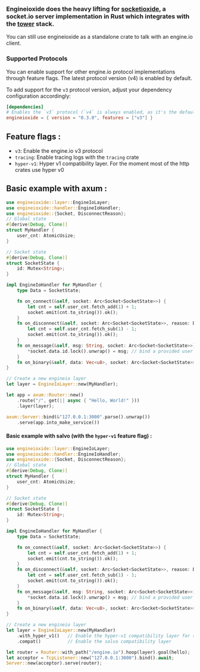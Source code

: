 ### Engineioxide does the heavy lifting for [socketioxide](https://docs.rs/socketioxide/latest/socketioxide/), a socket.io server implementation in Rust which integrates with the [tower](https://docs.rs/tower/latest/tower/) stack.

You can still use engineioxide as a standalone crate to talk with an engine.io client.

### Supported Protocols
You can enable support for other engine.io protocol implementations through feature flags. 
The latest protocol version (v4) is enabled by default. 

To add support for the `v3` protocol version, adjust your dependency configuration accordingly:

```toml
[dependencies]
# Enables the `v3` protocol (`v4` is always enabled, as it's the default).
engineioxide = { version = "0.3.0", features = ["v3"] }
```

## Feature flags : 
* `v3`: Enable the engine.io v3 protocol
* `tracing`: Enable tracing logs with the `tracing` crate
* `hyper-v1`: Hyper v1 compatibility layer. For the moment most of the http crates use hyper v0

## Basic example with axum :
```rust
use engineioxide::layer::EngineIoLayer;
use engineioxide::handler::EngineIoHandler;
use engineioxide::{Socket, DisconnectReason};
// Global state
#[derive(Debug, Clone)]
struct MyHandler {
    user_cnt: AtomicUsize;
}

// Socket state
#[derive(Debug, Clone)]
struct SocketState {
    id: Mutex<String>;
}

impl EngineIoHandler for MyHandler {
    type Data = SocketState;

    fn on_connect(&self, socket: Arc<Socket<SocketState>>) { 
        let cnt = self.user_cnt.fetch_add(1) + 1;
        socket.emit(cnt.to_string()).ok();
    }
    fn on_disconnect(&self, socket: Arc<Socket<SocketState>>, reason: DisconnectReason) { 
        let cnt = self.user_cnt.fetch_sub(1) - 1;
        socket.emit(cnt.to_string()).ok();
    }
    fn on_message(&self, msg: String, socket: Arc<Socket<SocketState>>) { 
        *socket.data.id.lock().unwrap() = msg; // bind a provided user id to a socket
    }
    fn on_binary(&self, data: Vec<u8>, socket: Arc<Socket<SocketState>>) { }
}

// Create a new engineio layer
let layer = EngineIoLayer::new(MyHandler);

let app = axum::Router::new()
    .route("/", get(|| async { "Hello, World!" }))
    .layer(layer);

axum::Server::bind(&"127.0.0.1:3000".parse().unwrap())
    .serve(app.into_make_service())
```

#### Basic example with salvo (with the `hyper-v1` feature flag) : 
```rust
use engineioxide::layer::EngineIoLayer;
use engineioxide::handler::EngineIoHandler;
use engineioxide::{Socket, DisconnectReason};
// Global state
#[derive(Debug, Clone)]
struct MyHandler {
    user_cnt: AtomicUsize;
}

// Socket state
#[derive(Debug, Clone)]
struct SocketState {
    id: Mutex<String>;
}

impl EngineIoHandler for MyHandler {
    type Data = SocketState;

    fn on_connect(&self, socket: Arc<Socket<SocketState>>) { 
        let cnt = self.user_cnt.fetch_add(1) + 1;
        socket.emit(cnt.to_string()).ok();
    }
    fn on_disconnect(&self, socket: Arc<Socket<SocketState>>, reason: DisconnectReason) { 
        let cnt = self.user_cnt.fetch_sub(1) - 1;
        socket.emit(cnt.to_string()).ok();
    }
    fn on_message(&self, msg: String, socket: Arc<Socket<SocketState>>) { 
        *socket.data.id.lock().unwrap() = msg; // bind a provided user id to a socket
    }
    fn on_binary(&self, data: Vec<u8>, socket: Arc<Socket<SocketState>>) { }
}

// Create a new engineio layer
let layer = EngineIoLayer::new(MyHandler)
    .with_hyper_v1()   // Enable the hyper-v1 compatibility layer for salvo
    .compat()          // Enable the salvo compatibility layer

let router = Router::with_path("/engine.io").hoop(layer).goal(hello);
let acceptor = TcpListener::new("127.0.0.1:3000").bind().await;
Server::new(acceptor).serve(router);
```